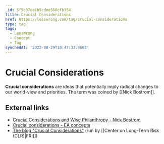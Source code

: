 ```yaml
---
_id: 5f5c37ee1b5cdee568cfb354
title: Crucial Considerations
href: https://lesswrong.com/tag/crucial-considerations
type: tag
tags:
  - LessWrong
  - Concept
  - Tag
synchedAt: '2022-08-29T10:47:33.860Z'
---
```

# Crucial Considerations

**Crucial considerations** are ideas that potentially imply radical changes to our world-view and priorities. The term was coined by [[Nick Bostrom]].

## External links

*   [Crucial Considerations and Wise Philanthropy - Nick Bostrom](http://www.stafforini.com/blog/bostrom/)
*   [Crucial considerations - EA concepts](https://concepts.effectivealtruism.org/concepts/the-importance-of-crucial-considerations/)
*   [The blog "Crucial Considerations"](http://crucialconsiderations.org/about/) (run by [[Center on Long-Term Risk (CLR)|FRI]])